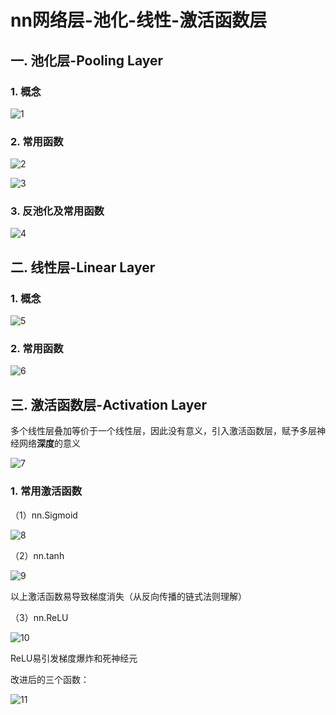 # nn网络层-池化-线性-激活函数层

## 一. 池化层-Pooling Layer

### 1. 概念

![1](docs/折叠/待整理/知识库/计算机和硬件/折叠/ai-self-learning-main/从python开始的ai学习/深度学习%20pytorch/12.%20nn网络层-池化-线性-激活函数层/pcs/1.png "1")

### 2. 常用函数

![2](docs/折叠/待整理/知识库/计算机和硬件/折叠/ai-self-learning-main/从python开始的ai学习/深度学习%20pytorch/12.%20nn网络层-池化-线性-激活函数层/pcs/2.png "2")

![3](docs/折叠/待整理/知识库/计算机和硬件/折叠/ai-self-learning-main/从python开始的ai学习/深度学习%20pytorch/12.%20nn网络层-池化-线性-激活函数层/pcs/3.png "3")

### 3. 反池化及常用函数

![4](docs/折叠/待整理/知识库/计算机和硬件/折叠/ai-self-learning-main/从python开始的ai学习/深度学习%20pytorch/12.%20nn网络层-池化-线性-激活函数层/pcs/4.png "4")

## 二. 线性层-Linear Layer

### 1. 概念

![5](docs/折叠/待整理/知识库/计算机和硬件/折叠/ai-self-learning-main/从python开始的ai学习/深度学习%20pytorch/12.%20nn网络层-池化-线性-激活函数层/pcs/5.png "5")

### 2. 常用函数

![6](docs/折叠/待整理/知识库/计算机和硬件/折叠/ai-self-learning-main/从python开始的ai学习/深度学习%20pytorch/12.%20nn网络层-池化-线性-激活函数层/pcs/6.png "6")

## 三. 激活函数层-Activation Layer

多个线性层叠加等价于一个线性层，因此没有意义，引入激活函数层，赋予多层神经网络**深度**的意义

![7](docs/折叠/待整理/知识库/计算机和硬件/折叠/ai-self-learning-main/从python开始的ai学习/深度学习%20pytorch/12.%20nn网络层-池化-线性-激活函数层/pcs/7.png "7")

### 1. 常用激活函数

（1）nn.Sigmoid

![8](docs/折叠/待整理/知识库/计算机和硬件/折叠/ai-self-learning-main/从python开始的ai学习/深度学习%20pytorch/12.%20nn网络层-池化-线性-激活函数层/pcs/8.png "8")

（2）nn.tanh

![9](docs/折叠/待整理/知识库/计算机和硬件/折叠/ai-self-learning-main/从python开始的ai学习/深度学习%20pytorch/12.%20nn网络层-池化-线性-激活函数层/pcs/9.png "9")

以上激活函数易导致梯度消失（从反向传播的链式法则理解）

（3）nn.ReLU

![10](docs/折叠/待整理/知识库/计算机和硬件/折叠/ai-self-learning-main/从python开始的ai学习/深度学习%20pytorch/12.%20nn网络层-池化-线性-激活函数层/pcs/10.png "10")

ReLU易引发梯度爆炸和死神经元

改进后的三个函数：

![11](docs/折叠/待整理/知识库/计算机和硬件/折叠/ai-self-learning-main/从python开始的ai学习/深度学习%20pytorch/12.%20nn网络层-池化-线性-激活函数层/pcs/11.png "11")
